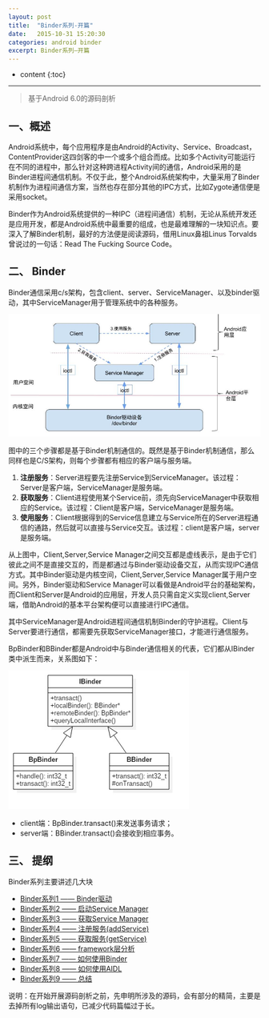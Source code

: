 ```yaml
---
layout: post
title:  "Binder系列-开篇"
date:   2015-10-31 15:20:30
categories: android binder
excerpt: Binder系列—开篇
---
```


* content
{:toc}

---

> 基于Android 6.0的源码剖析

## 一、概述
Android系统中，每个应用程序是由Android的Activity、Service、Broadcast，ContentProvider这四剑客的中一个或多个组合而成。比如多个Activity可能运行在不同的进程中，那么针对这种跨进程Activity间的通信，Android采用的是Binder进程间通信机制。不仅于此，整个Android系统架构中，大量采用了Binder机制作为进程间通信方案，当然也存在部分其他的IPC方式，比如Zygote通信便是采用socket。

Binder作为Android系统提供的一种IPC（进程间通信）机制，无论从系统开发还是应用开发，都是Android系统中最重要的组成，也是最难理解的一块知识点。要深入了解Binder机制，最好的方法便是阅读源码，借用Linux鼻祖Linus Torvalds曾说过的一句话：Read The Fucking Source Code。

## 二、 Binder

Binder通信采用c/s架构，包含client、server、ServiceManager、以及binder驱动，其中ServiceManager用于管理系统中的各种服务。

![ServiceManager](/images/binder/prepare/IPC-Binder.jpg)

图中的三个步骤都是基于Binder机制通信的。既然是基于Binder机制通信，那么同样也是C/S架构，则每个步骤都有相应的客户端与服务端。  

1. **注册服务**：Server进程要先注册Service到ServiceManager。该过程：Server是客户端，ServiceManager是服务端。
2. **获取服务**：Client进程使用某个Service前，须先向ServiceManager中获取相应的Service。该过程：Client是客户端，ServiceManager是服务端。
3. **使用服务**：Client根据得到的Service信息建立与Service所在的Server进程通信的通路，然后就可以直接与Service交互。该过程：client是客户端，server是服务端。 

从上图中，Client,Server,Service Manager之间交互都是虚线表示，是由于它们彼此之间不是直接交互的，而是都通过与Binder驱动设备交互，从而实现IPC通信方式。其中Binder驱动是内核空间，Client,Server,Service Manager属于用户空间。另外，Binder驱动和Service Manager可以看做是Android平台的基础架构，而Client和Server是Android的应用层，开发人员只需自定义实现client,Server端，借助Android的基本平台架构便可以直接进行IPC通信。


其中ServiceManager是Android进程间通信机制Binder的守护进程。Client与Server要进行通信，都需要先获取ServiceManager接口，才能进行通信服务。
  
BpBinder和BBinder都是Android中与Binder通信相关的代表，它们都从IBinder类中派生而来，关系图如下：  


![Binder关系图](/images/binder/prepare/Ibinder_classes.jpg)

- client端：BpBinder.transact()来发送事务请求；
- server端：BBinder.transact()会接收到相应事务。


## 三、 提纲

Binder系列主要讲述几大块

- [Binder系列1 —— Binder驱动](http://www.yuanhh.com/2015/11/01/binder-driver/)
- [Binder系列2 —— 启动Service Manager](http://www.yuanhh.com/2015/11/07/binder-start-sm/)
- [Binder系列3 —— 获取Service Manager](http://www.yuanhh.com/2015/11/08/binder-get-sm/)
- [Binder系列4 —— 注册服务(addService)](http://www.yuanhh.com/2015/11/14/binder-add-service/)
- [Binder系列5 —— 获取服务(getService)](http://www.yuanhh.com/2015/11/15/binder-get-service/)
- [Binder系列6 —— framework层分析](http://www.yuanhh.com/2015/11/21/binder-framework/)
- [Binder系列7 —— 如何使用Binder](http://www.yuanhh.com/2015/11/22/binder-use/)
- [Binder系列8 —— 如何使用AIDL](http://www.yuanhh.com/2015/11/22/binder-aidl/)
- [Binder系列9 —— 总结](http://www.yuanhh.com/2015/11/28/binder-summary/)


说明：在开始开展源码剖析之前，先申明所涉及的源码，会有部分的精简，主要是去掉所有log输出语句，已减少代码篇幅过于长。



